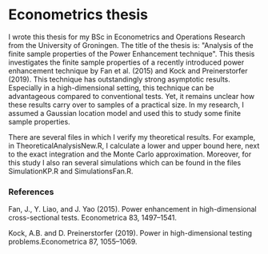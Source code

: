 # Econometrics thesis
I wrote this thesis for my BSc in Econometrics and Operations Research from the University of Groningen. 
The title of the thesis is: "Analysis of the finite sample properties of the Power Enhancement technique".
This thesis investigates the finite sample properties of a recently introduced power enhancement technique by Fan et al. (2015) and Kock and Preinerstorfer (2019). This technique has outstandingly strong asymptotic results. Especially in a high-dimensional setting, this technique can be advantageous compared to conventional tests. Yet, it remains unclear how these results carry over to samples of a practical size. In my research, I assumed a Gaussian location model and used this to study some finite sample properties.

There are several files in which I verify my theoretical results. For example, in TheoreticalAnalysisNew.R, I calculate a lower and upper bound here, next to the exact integration and the Monte Carlo approximation.
Moreover, for this study I also ran several simulations which can be found in the files SimulationKP.R and SimulationsFan.R.

### References
Fan, J., Y. Liao, and J. Yao (2015). Power enhancement in high-dimensional cross-sectional tests. Econometrica 83, 1497–1541.

Kock, A.B. and D. Preinerstorfer (2019). Power in high-dimensional testing problems.Econometrica 87, 1055–1069.
